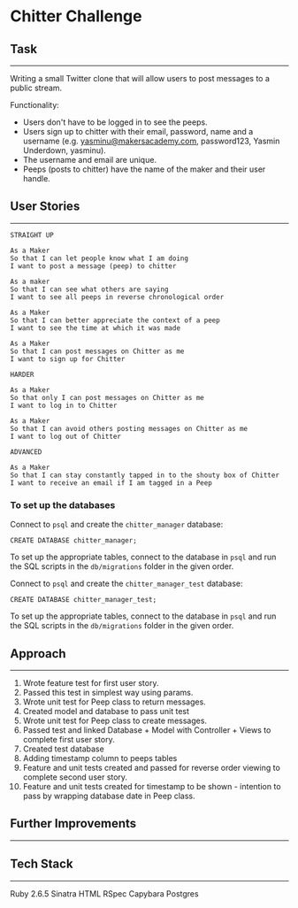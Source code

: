 Chitter Challenge
=================

## Task
-------

Writing a small Twitter clone that will allow users to post messages to a public stream.

Functionality:

* Users don't have to be logged in to see the peeps.
* Users sign up to chitter with their email, password, name and a username (e.g. yasminu@makersacademy.com, password123, Yasmin Underdown, yasminu).
* The username and email are unique.
* Peeps (posts to chitter) have the name of the maker and their user handle.

## User Stories
-------

```
STRAIGHT UP

As a Maker
So that I can let people know what I am doing  
I want to post a message (peep) to chitter

As a maker
So that I can see what others are saying  
I want to see all peeps in reverse chronological order

As a Maker
So that I can better appreciate the context of a peep
I want to see the time at which it was made

As a Maker
So that I can post messages on Chitter as me
I want to sign up for Chitter

HARDER

As a Maker
So that only I can post messages on Chitter as me
I want to log in to Chitter

As a Maker
So that I can avoid others posting messages on Chitter as me
I want to log out of Chitter

ADVANCED

As a Maker
So that I can stay constantly tapped in to the shouty box of Chitter
I want to receive an email if I am tagged in a Peep
```

### To set up the databases

Connect to `psql` and create the `chitter_manager` database:

```
CREATE DATABASE chitter_manager;
```

To set up the appropriate tables, connect to the database in `psql` and run the SQL scripts in the `db/migrations` folder in the given order.

Connect to `psql` and create the `chitter_manager_test` database:

```
CREATE DATABASE chitter_manager_test;
```

To set up the appropriate tables, connect to the database in `psql` and run the SQL scripts in the `db/migrations` folder in the given order.

## Approach
-------
1. Wrote feature test for first user story.
2. Passed this test in simplest way using params.
3. Wrote unit test for Peep class to return messages.
4. Created model and database to pass unit test
5. Wrote unit test for Peep class to create messages.
6. Passed test and linked Database + Model with Controller + Views to complete first user story.  
7. Created test database
8. Adding timestamp column to peeps tables
9. Feature and unit tests created and passed for reverse order viewing to complete second user story.
10. Feature and unit tests created for timestamp to be shown - intention to pass by wrapping database date in Peep class. 

## Further Improvements
-------



## Tech Stack
-------

Ruby 2.6.5
Sinatra
HTML
RSpec
Capybara
Postgres

